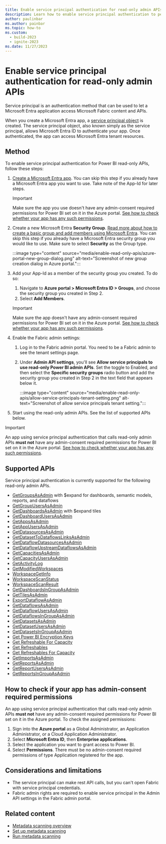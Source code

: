 ```yaml
---
title: Enable service principal authentication for read-only admin APIs
description: Learn how to enable service principal authentication to permit use of read-only admin APIs.
author: paulinbar
ms.author: painbar
ms.topic: how-to
ms.custom:
  - build-2023
  - ignite-2023
ms.date: 11/27/2023
---
```


# Enable service principal authentication for read-only admin APIs

Service principal is an authentication method that can be used to let a Microsoft Entra application access Microsoft Fabric content and APIs.

When you create a Microsoft Entra app, a [service principal object](/entra/identity-platform/app-objects-and-service-principals#service-principal-object) is created. The service principal object, also known simply as the service principal, allows Microsoft Entra ID to authenticate your app. Once authenticated, the app can access Microsoft Entra tenant resources.

## Method

To enable service principal authentication for Power BI read-only APIs, follow these steps:

1. [Create a Microsoft Entra app](/entra/identity-platform/howto-create-service-principal-portal). You can skip this step if you already have a Microsoft Entra app you want to use. Take note of the App-Id for later steps.

    >[!IMPORTANT]
    > Make sure the app you use doesn't have any admin-consent required permissions for Power BI set on it in the Azure portal. [See how to check whether your app has any such permissions](#how-to-check-if-your-app-has-admin-consent-required-permissions).
    
1. Create a new Microsoft Entra **Security Group**. [Read more about how to create a basic group and add members using Microsoft Entra](/entra/fundamentals/how-to-manage-groups). You can skip this step if you already have a Microsoft Entra security group you would like to use.
    Make sure to select **Security** as the Group type.

    :::image type="content" source="media/enable-read-only-apis/azure-portal-new-group-dialog.png" alt-text="Screenshot of new group creation dialog in Azure portal.":::

3. Add your App-Id as a member of the security group you created. To do so:
    1. Navigate to **Azure portal > Microsoft Entra ID > Groups**, and choose the security group you created in Step 2.
    1. Select **Add Members**.

    > [!IMPORTANT]
    > Make sure the app doesn't have any admin-consent required permissions for Power BI set on it in the Azure portal. [See how to check whether your app has any such permissions](#how-to-check-if-your-app-has-admin-consent-required-permissions).

4. Enable the Fabric admin settings:
    1. Log in to the Fabric admin portal. You need to be a Fabric admin to see the tenant settings page.
    1. Under **Admin API settings**, you'll see **Allow service principals to use read-only Power BI admin APIs**. Set the toggle to Enabled, and then select the **Specific security groups** radio button and add the security group you created in Step 2 in the text field that appears below it.

        :::image type="content" source="media/enable-read-only-apis/allow-service-principals-tenant-setting.png" alt-text="Screenshot of allow service principals tenant setting.":::

 5. Start using the read-only admin APIs. See the list of supported APIs below.

>[!IMPORTANT]
>An app using service principal authentication that calls read-only admin APIs **must not** have any admin-consent required permissions for Power BI set on it in the Azure portal. [See how to check whether your app has any such permissions](#how-to-check-if-your-app-has-admin-consent-required-permissions).

## Supported APIs

Service principal authentication is currently supported for the following read-only admin APIs.

* [GetGroupsAsAdmin](/rest/api/power-bi/admin/groups_getgroupsasadmin) with $expand for dashboards, semantic models, reports, and dataflows 
* [GetGroupUsersAsAdmin](/rest/api/power-bi/admin/groups-get-group-users-as-admin)
* [GetDashboardsAsAdmin](/rest/api/power-bi/admin/dashboards_getdashboardsasadmin) with $expand tiles
* [GetDashboardUsersAsAdmin](/rest/api/power-bi/admin/dashboards-get-dashboard-users-as-admin)
* [GetAppsAsAdmin](/rest/api/power-bi/admin/apps-get-apps-as-admin)
* [GetAppUsersAsAdmin](/rest/api/power-bi/admin/apps-get-app-users-as-admin)
* [GetDatasourcesAsAdmin](/rest/api/power-bi/admin/datasets_getdatasourcesasadmin) 
* [GetDatasetToDataflowsLinksAsAdmin](/rest/api/power-bi/admin/datasets_getdatasettodataflowslinksingroupasadmin)
* [GetDataflowDatasourcesAsAdmin](/rest/api/power-bi/admin/dataflows_getdataflowdatasourcesasadmin) 
* [GetDataflowUpstreamDataflowsAsAdmin](/rest/api/power-bi/admin/dataflows_getupstreamdataflowsingroupasadmin) 
* [GetCapacitiesAsAdmin](/rest/api/power-bi/admin/getcapacitiesasadmin)
* [GetCapacityUsersAsAdmin](/rest/api/power-bi/admin/capacities-get-capacity-users-as-admin)
* [GetActivityLog](/rest/api/power-bi/admin/getactivityevents)
* [GetModifiedWorkspaces](/rest/api/power-bi/admin/workspace-info-get-modified-workspaces)
* [WorkspaceGetInfo](/rest/api/power-bi/admin/workspace-info-post-workspace-info)
* [WorkspaceScanStatus](/rest/api/power-bi/admin/workspace-info-get-scan-status)
* [WorkspaceScanResult](/rest/api/power-bi/admin/workspace-info-get-scan-result)
* [GetDashboardsInGroupAsAdmin](/rest/api/power-bi/admin/dashboards_getdashboardsasadmin)
* [GetTilesAsAdmin](/rest/api/power-bi/admin/dashboards_gettilesasadmin)
* [ExportDataflowAsAdmin](/rest/api/power-bi/admin/dataflows_exportdataflowasadmin)
* [GetDataflowsAsAdmin](/rest/api/power-bi/admin/dataflows_getdataflowsasadmin)
* [GetDataflowUsersAsAdmin](/rest/api/power-bi/admin/dataflows-get-dataflow-users-as-admin)
* [GetDataflowsInGroupAsAdmin](/rest/api/power-bi/admin/dataflows_getdataflowsingroupasadmin)
* [GetDatasetsAsAdmin](/rest/api/power-bi/admin/datasets_getdatasetsasadmin)
* [GetDatasetUsersAsAdmin](/rest/api/power-bi/admin/datasets-get-dataset-users-as-admin)
* [GetDatasetsInGroupAsAdmin](/rest/api/power-bi/admin/datasets_getdatasetsingroupasadmin)
* [Get Power BI Encryption Keys](/rest/api/power-bi/admin/getpowerbiencryptionkeys)
* [Get Refreshable For Capacity](/rest/api/power-bi/admin/getrefreshableforcapacity)
* [Get Refreshables](/rest/api/power-bi/admin/getrefreshables)
* [Get Refreshables For Capacity](/rest/api/power-bi/admin/getrefreshablesforcapacity)
* [GetImportsAsAdmin](/rest/api/power-bi/admin/imports_getimportsasadmin)
* [GetReportsAsAdmin](/rest/api/power-bi/admin/reports_getreportsasadmin)
* [GetReportUsersAsAdmin](/rest/api/power-bi/admin/reports-get-report-users-as-admin)
* [GetReportsInGroupAsAdmin](/rest/api/power-bi/admin/reports_getreportsingroupasadmin)

## How to check if your app has admin-consent required permissions

An app using service principal authentication that calls read-only admin APIs **must not** have any admin-consent required permissions for Power BI set on it in the Azure portal. To check the assigned permissions:

1. Sign into the **Azure portal** as a Global Administrator, an Application Administrator, or a Cloud Application Administrator.
1. Select **Microsoft Entra ID**, then **Enterprise applications**.
1. Select the application you want to grant access to Power BI.
1. Select **Permissions**. There must be no admin-consent required permissions of type Application registered for the app.

## Considerations and limitations

* The service principal can make rest API calls, but you can't open Fabric with service principal credentials.
* Fabric admin rights are required to enable service principal in the Admin API settings in the Fabric admin portal.

## Related content

* [Metadata scanning overview](../governance/metadata-scanning-overview.md)
* [Set up metadata scanning](./metadata-scanning-setup.md)
* [Run metadata scanning](../governance/metadata-scanning-run.md)
